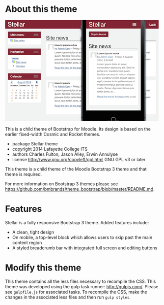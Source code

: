 About this theme
================

![image1](pix/screenshot.png "Moodle Stellar Screenshot")

This is a child theme of Bootstrap for Moodle. Its design is based on the earlier fixed-width Cosmic and Rocket themes.

* package	Stellar theme
* copyright	2014 Lafayette College ITS
* authors	Charles Fulton, Jason Alley, Erwin Annulyse
* license	http://www.gnu.org/copyleft/gpl.html GNU GPL v3 or later

This theme is a child theme of the Moodle Bootstrap 3 theme and that theme is required.

For more information on Bootstrap 3 themes please see https://github.com/bmbrands/theme_bootstrap/blob/master/README.md.

Features
========
Stellar is a fully responsive Bootstrap 3 theme. Added features include:

* A clean, tight design
* On mobile, a top-level block which allows users to skip past the main content region
* A styled breadcrumb bar with integrated full screen and editing buttons

Modify this theme
=================
This theme contains all the less files necessary to recompile the CSS. This theme was developed using the gulp task runner: http://gulpjs.com/. Please see `gulpfile.js` for associated tasks. To recompile the CSS, make the changes in the associated less files and then run `gulp styles`.

